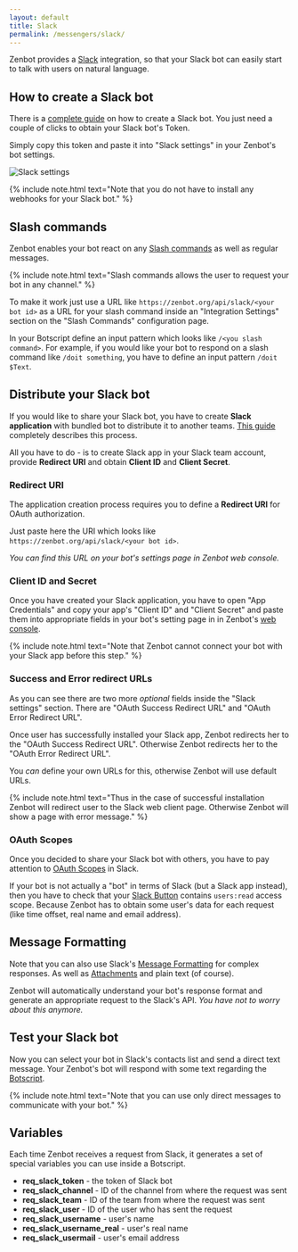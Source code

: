 ```yaml
---
layout: default
title: Slack
permalink: /messengers/slack/
---
```


Zenbot provides a [Slack]("https://slack.com/") integration, so that your Slack bot can easily start to talk with users on natural language.

## How to create a Slack bot
There is a [complete guide](https://api.slack.com/bot-users) on how to create a Slack bot.
You just need a couple of clicks to obtain your Slack bot\'s Token.

Simply copy this token and paste it into "Slack settings" in your Zenbot\'s bot settings.

![Slack settings](/img/slack.png)

{% include note.html text="Note that you do not have to install any webhooks for your Slack bot." %}

## Slash commands
Zenbot enables your bot react on any [Slash commands](https://api.slack.com/slash-commands) as well as regular messages.

{% include note.html text="Slash commands allows the user to request your bot in any channel." %}

To make it work just use a URL like `https://zenbot.org/api/slack/<your bot id>` as a URL for your slash command inside an "Integration Settings" section on the "Slash Commands" configuration page.

In your Botscript define an input pattern which looks like `/<you slash command>`.
For example, if you would like your bot to respond on a slash command like `/doit something`, you have to define an input pattern `/doit $Text`.

## Distribute your Slack bot
If you would like to share your Slack bot, you have to create **Slack application** with bundled bot to distribute it to another teams.
[This guide](https://api.slack.com/slack-apps) completely describes this process.

All you have to do - is to create Slack app in your Slack team account, provide **Redirect URI** and obtain **Client ID** and **Client Secret**.

### Redirect URI
The application creation process requires you to define a **Redirect URI** for OAuth authorization.

Just paste here the URI which looks like `https://zenbot.org/api/slack/<your bot id>`.

_You can find this URL on your bot\'s settings page in Zenbot web console._

### Client ID and Secret
Once you have created your Slack application, you have to open "App Credentials" and copy your app\'s "Client ID" and "Client Secret" and paste them into appropriate fields in your bot\'s setting page in in Zenbot\'s [web console](https://zenbot.org).

{% include note.html text="Note that Zenbot cannot connect your bot with your Slack app before this step." %}

### Success and Error redirect URLs
As you can see there are two more _optional_ fields inside the "Slack settings" section.
There are "OAuth Success Redirect URL" and "OAuth Error Redirect URL".

Once user has successfully installed your Slack app, Zenbot redirects her to the "OAuth Success Redirect URL".
Otherwise Zenbot redirects her to the "OAuth Error Redirect URL".

You _can_ define your own URLs for this, otherwise Zenbot will use default URLs.

{% include note.html text="Thus in the case of successful installation Zenbot will redirect user to the Slack web client page.
Otherwise Zenbot will show a page with error message." %}

### OAuth Scopes
Once you decided to share your Slack bot with others, you have to pay attention to [OAuth Scopes](https://api.slack.com/docs/oauth-scopes) in Slack.

If your bot is not actually a "bot" in terms of Slack (but a Slack app instead), then you have to check that your [Slack Button](https://api.slack.com/docs/slack-button) contains `users:read` access scope.
Because Zenbot has to obtain some user\'s data for each request (like time offset, real name and email address).

## Message Formatting
Note that you can also use Slack\'s [Message Formatting](https://api.slack.com/docs/message-formatting) for complex responses.
As well as [Attachments](https://api.slack.com/docs/message-attachments) and plain text (of course).

Zenbot will automatically understand your bot\'s response format and generate an appropriate request to the Slack\'s API.
_You have not to worry about this anymore._

## Test your Slack bot
Now you can select your bot in Slack\'s contacts list and send a direct text message.
Your Zenbot\'s bot will respond with some text regarding the [Botscript](/botscript/).

{% include note.html text="Note that you can use only direct messages to communicate with your bot." %}

## Variables
Each time Zenbot receives a request from Slack, it generates a set of special variables you can use inside a Botscript.

- **req_slack_token** - the token of Slack bot
- **req_slack_channel** - ID of the channel from where the request was sent
- **req_slack_team** - ID of the team from where the request was sent
- **req_slack_user** - ID of the user who has sent the request
- **req_slack_username** - user\'s name
- **req_slack_username_real** - user\'s real name
- **req_slack_usermail** - user\'s email address
